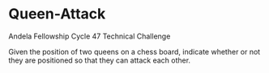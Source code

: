 # Queen-Attack
Andela Fellowship Cycle 47 Technical Challenge

Given the position of two queens on a chess board, indicate whether or not they are positioned so that they can attack each other.

